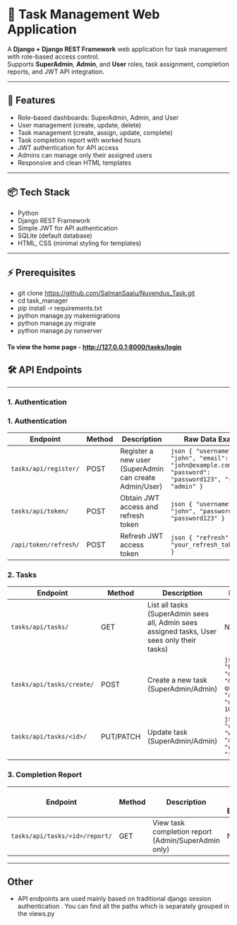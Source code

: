 # 📝 Task Management Web Application

A **Django + Django REST Framework** web application for task management with role-based access control.  
Supports **SuperAdmin**, **Admin**, and **User** roles, task assignment, completion reports, and JWT API integration.

---

## 🔹 Features

- Role-based dashboards: SuperAdmin, Admin, and User
- User management (create, update, delete)
- Task management (create, assign, update, complete)
- Task completion report with worked hours
- JWT authentication for API access
- Admins can manage only their assigned users
- Responsive and clean HTML templates

---

## 📦 Tech Stack

- Python  
- Django REST Framework  
- Simple JWT for API authentication  
- SQLite (default database)  
- HTML, CSS (minimal styling for templates)

---

## ⚡ Prerequisites

- git clone https://github.com/SalmanSaalu/Nuvendus_Task.git
- cd task_manager
- pip install -r requirements.txt
- python manage.py makemigrations
- python manage.py migrate
- python manage.py runserver


#### To view the home page - http://127.0.0.1:8000/tasks/login

## 🛠 API Endpoints

---

### 1. Authentication

### 1. Authentication

| Endpoint                | Method | Description                                           | Raw Data Example |
|-------------------------|--------|-------------------------------------------------------|----------------|
| `tasks/api/register/`        | POST   | Register a new user (SuperAdmin can create Admin/User) | ```json { "username": "john", "email": "john@example.com", "password": "password123", "role": "admin" } ``` |
| `tasks/api/token/`           | POST   | Obtain JWT access and refresh token                  | ```json { "username": "john", "password": "password123" } ``` |
| `/api/token/refresh/`   | POST   | Refresh JWT access token                              | ```json { "refresh": "your_refresh_token_here" } ``` |

### 2. Tasks

| Endpoint                     | Method     | Description                                         | Raw Data Example |
|-------------------------------|------------|---------------------------------------------------|----------------|
| `tasks/api/tasks/`                 | GET        | List all tasks (SuperAdmin sees all, Admin sees assigned tasks, User sees only their tasks) | N/A |
| `tasks/api/tasks/create/`          | POST       | Create a new task (SuperAdmin/Admin)             | ```json { "title": "Finish Report", "description": "Complete the quarterly report", "assigned_to": 3, "due_date": "2025-10-10" } ``` |
| `tasks/api/tasks/<id>/`     | PUT/PATCH  | Update task (SuperAdmin/Admin) | ```json { "status": "completed", "worked_hours": "3", "assigned_to": 3, "completion_report": "fully available" } ``` |

### 3. Completion Report

| Endpoint                                 | Method     | Description                                               | Raw Data Example |
|------------------------------------------|------------|-----------------------------------------------------------|----------------|
| `tasks/api/tasks/<id>/report/`     | GET        | View task completion report (Admin/SuperAdmin only)      | N/A |

---


## Other 
- API endpoints are used mainly based on traditional django session authentication . You can find all the paths which is separately grouped in the views.py
